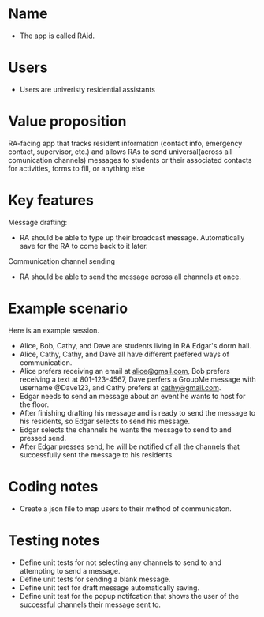 # Name

- The app is called RAid.

# Users

- Users are univeristy residential assistants 

# Value proposition

RA-facing app that  tracks resident information (contact info, emergency contact, supervisor, etc.) and allows RAs to send universal(across all comunication channels) messages to students or their associated contacts for activities, forms to fill, or anything else 

# Key features
Message drafting: 
- RA should be able to type up their broadcast message. Automatically save for the RA to come back to it later. 

Communication channel sending 
- RA should be able to send the message across all channels at once. 


# Example scenario

Here is an example session.

- Alice, Bob, Cathy, and Dave are students living in RA Edgar's dorm hall. 
- Alice, Cathy, Cathy, and Dave all have different prefered ways of communication.
- Alice prefers receiving an email at alice@gmail.com, Bob prefers receiving a text at 801-123-4567, Dave perfers a GroupMe message with username @Dave123, and Cathy prefers at cathy@gmail.com. 
- Edgar needs to send an message about an event he wants to host for the floor. 
- After finishing drafting his message and is ready to send the message to his residents, so Edgar selects to send his message. 
- Edgar selects the channels he wants the message to send to and pressed send. 
- After Edgar presses send, he will be notified of all the channels that successfully sent the message to his residents.

# Coding notes

- Create a json file to map users to their method of communicaton. 

# Testing notes
- Define unit tests for not selecting any channels to send to and attempting to send a message.
- Define unit tests for sending a blank message.
- Define unit test for draft message automatically saving. 
- Define unit test for the popup notifcation that shows the user of the successful channels their message sent to. 
